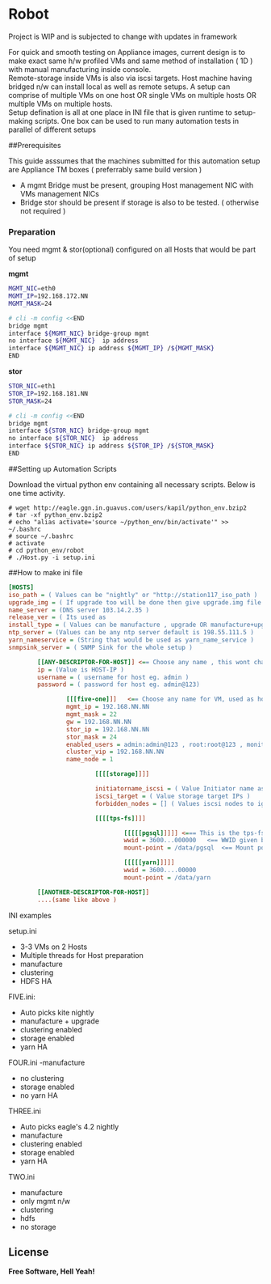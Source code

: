 # Robot

Project is WIP and is subjected to change with updates in framework

For quick and smooth testing on Appliance images, current design is to make exact same h/w profiled VMs and same method of installation ( 1D ) with manual manufacturing inside console.  
Remote-storage inside VMs is also via iscsi targets.
Host machine having bridged n/w can install local as well as remote setups.
A setup can comprise of multiple VMs on one host OR single VMs on multiple hosts OR multiple VMs on multiple hosts.  
Setup defination is all at one place in INI file that is given runtime to setup-making scripts.
One box can be used to run many automation tests in parallel of different setups

##Prerequisites

This guide asssumes that the machines submitted for this automation setup are Appliance TM boxes ( preferrably same build version )

  -  A mgmt Bridge must be present,  grouping Host management NIC with VMs management NICs
  - Bridge stor should be present if storage is also to be tested. ( otherwise not required )





### Preparation

You need mgmt & stor(optional) configured on all Hosts that would be part of setup

**mgmt**
```sh
MGMT_NIC=eth0
MGMT_IP=192.168.172.NN
MGMT_MASK=24

# cli -m config <<END
bridge mgmt
interface ${MGMT_NIC} bridge-group mgmt
no interface ${MGMT_NIC}  ip address
interface ${MGMT_NIC} ip address ${MGMT_IP} /${MGMT_MASK}
END
```
**stor**
```sh
STOR_NIC=eth1
STOR_IP=192.168.181.NN
STOR_MASK=24

# cli -m config <<END
bridge mgmt
interface ${STOR_NIC} bridge-group mgmt
no interface ${STOR_NIC}  ip address
interface ${STOR_NIC} ip address ${STOR_IP} /${STOR_MASK}
END
```


##Setting up Automation Scripts

Download the virtual python env containing all necessary scripts. Below is one time activity.

```
# wget http://eagle.ggn.in.guavus.com/users/kapil/python_env.bzip2
# tar -xf python_env.bzip2
# echo "alias activate='source ~/python_env/bin/activate'" >> ~/.bashrc
# source ~/.bashrc
# activate
# cd python_env/robot
# ./Host.py -i setup.ini
```

##How to make ini file
```ini
[HOSTS]
iso_path = ( Values can be "nightly" or "http://station117_iso_path )
upgrade_img = ( If upgrade too will be done then give upgrade.img file )
name_server = (DNS server 103.14.2.35 )
release_ver = ( Its used as 
install_type = ( Values can be manufacture , upgrade OR manufacture+upgrade )
ntp_server = (Values can be any ntp server default is 198.55.111.5 )
yarn_nameservice = (String that would be used as yarn_name_service )
snmpsink_server = ( SNMP Sink for the whole setup )

        [[ANY-DESCRIPTOR-FOR-HOST]] <== Choose any name , this wont change any thing on system just a desc.
        ip = (Value is HOST-IP )
        username = ( username for host eg. admin )
        password = ( password for host eg. admin@123)

                [[[five-one]]]   <== Choose any name for VM, used as host-name inside VMs , hence be unique.
                mgmt_ip = 192.168.NN.NN
                mgmt_mask = 22
                gw = 192.168.NN.NN
                stor_ip = 192.168.NN.NN
                stor_mask = 24
                enabled_users = admin:admin@123 , root:root@123 , monitor:monitor@123
                cluster_vip = 192.168.NN.NN
                name_node = 1

                        [[[[storage]]]]

                        initiatorname_iscsi = ( Value Initiator name assigned by IT )
                        iscsi_target = ( Value storage target IPs )
                        forbidden_nodes = [] ( Values iscsi nodes to ignore, unreachable IPs on target )

                        [[[[tps-fs]]]]

                                [[[[[pgsql]]]]] <=== This is the tps-fs name entry
                                wwid = 3600...000000   <== WWID given by IT
                                mount-point = /data/pgsql  <== Mount point where this would be mounted after formatting

                                [[[[[yarn]]]]]
                                wwid = 3600....00000
                                mount-point = /data/yarn

        [[ANOTHER-DESCRIPTOR-FOR-HOST]]
		....(same like above )
```
INI examples

setup.ini
- 3-3 VMs on 2 Hosts
- Multiple threads for Host preparation
- manufacture 
- clustering 
- HDFS HA

FIVE.ini:
- Auto picks kite nightly
- manufacture + upgrade
- clustering enabled
- storage enabled
- yarn HA



FOUR.ini
-manufacture
- no clustering
- storage enabled
- no yarn HA



THREE.ini 
- Auto picks eagle's 4.2 nightly
- manufacture
- clustering enabled
- storage enabled
- yarn HA



TWO.ini
- manufacture
- only mgmt n/w
- clustering 
- hdfs
- no storage

License
----
**Free Software, Hell Yeah!**
